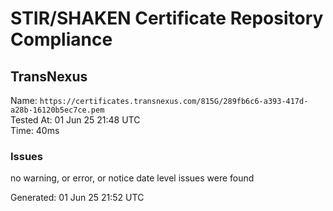 # STIR/SHAKEN Certificate Repository Compliance

## TransNexus

Name: `https://certificates.transnexus.com/815G/289fb6c6-a393-417d-a28b-16120b5ec7ce.pem`\
Tested At: 01 Jun 25 21:48 UTC\
Time: 40ms

### Issues

no warning, or error, or notice date level issues were found

Generated: 01 Jun 25 21:52 UTC